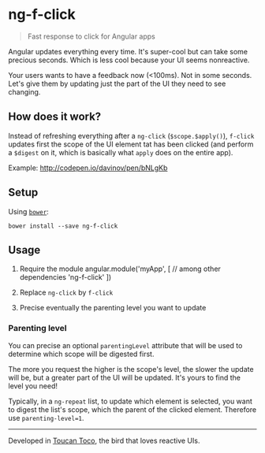 # ng-f-click
> Fast response to click for Angular apps

Angular updates everything every time.
It's super-cool but can take some precious seconds.
Which is less cool because your UI seems nonreactive.

Your users wants to have a feedback now (<100ms). Not in some seconds.
Let's give them by updating just the part of the UI they need to see changing.

## How does it work?
Instead of refreshing everything after a `ng-click` (`$scope.$apply()`),
`f-click` updates first the scope of the UI element tat has been clicked
(and perform a `$digest` on it, which is basically what `apply` does on the
entire app).

Example: http://codepen.io/davinov/pen/bNLgKb

## Setup
Using [`bower`](http://bower.io):

    bower install --save ng-f-click

## Usage
1. Require the module
      angular.module('myApp', [
        // among other dependencies
        'ng-f-click'
      ])

2. Replace `ng-click` by `f-click`

3. Precise eventually the parenting level you want to update

### Parenting level
You can precise an optional `parentingLevel` attribute that will be used to
determine which scope will be digested first.

The more you request the higher is the scope's level, the slower the update will
be, but a greater part of the UI will be updated. It's yours to find the level
you need!

Typically, in a `ng-repeat` list, to update which element is selected, you want
to digest the list's scope, which the parent of the clicked element.
Therefore use `parenting-level=1`.

---
Developed in [Toucan Toco](http://toucantoco.com), the bird that loves reactive UIs.
